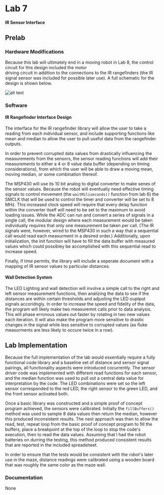 # Lab 7

#### IR Sensor Interface

## Prelab

### Hardware Modifications

Because this lab will ultimately end in a moving robot in Lab 8, the control circuit for this design included the motor  
driving circuit in addition to the connections to the IR rangefinders (the IR signal sensor was included for possible 
later use). A full schematic for the design is shown below.

![alt text](Schematic)

### Software

#### IR Rangefinder Interface Design

The interface for the IR rangefinder library will allow the user to take a reading from each individual sensor, and 
include supporting functions like mean and median to allow the user to pull useful data from the rangefinder outputs. 

In order to prevent corrupted data values from drastically influencing the measurements from the sensors, the sensor 
reading functions will add their measurements to either a 4 or 8 value data buffer (depending on timing 
considerations), from which the user will be able to draw a moving mean, moving median, or some combination thereof.

The MSP430 will use its 10 bit analog to digital converter to make senes of the sensor values. Because the robot will
eventually need effective timing signals to control movement (the `waitMiliseconds()` function from lab 6) the SMCLK 
that will be used to control the timer and converter will be set to 8 MHz. This increased clock speed will require 
that every delay function within the converter itself will need to be set to the maximum to avoid loading issues. 
While the ADC can run and convert a series of signals in a single call, the modular design where each measurement 
would be taken individually requires that only one measurement be taken per call. (The IR signals were, however, wired
to the MSP430 in such a way that a sequential call would read each measurment in a desired order.) Additionally, upon 
initialization, the init function will have to fill the data buffer with measured values which could possibley be 
accomplished with this sequential read to increase speed.

Finally, if time permits, the library will include a seperate document with a mapping of IR sensor values to 
particular distances. 

#### Wall Detection System

The LED Lighting and wall detection will involve a simple call to the right and left sensor measurement functions, 
then analizing the data to see if the distances are within certain thresholds and adjusting the LED ouptput signals
accoridngly. In order to increase the speed and fidelity of the data, the program will likely make two measuremnt 
calls prior to data analysis. This will phase erronous values out faster by rotating in two new values each iteration.
It will also make the program more sensitive to drastic changes in the signal while less sensitive to corrupted values
(as fluke measurments are less likely to occure twice in a row).

## Lab Implementation

Because the full implementation of the lab would essentially require a fully functional code library and a baseline 
set of distance and sensor signal pairings, all functionality aspects were introduced cocurrently. The sensor driver
code was implemented with different read functions for each sensor, and the median function was used to pull out a 
central data value for interpretation by the code. The LED combinations were set so the left sensor corresponded to 
the red LED, the right sensor to the green LED, and the front sensor activated both. 

Once a basic library was constructed and a simple proof of concept program achieved, the sensors were calibrated. 
Initially the `fillBuffers()` method was used to sample 8 data values then return the median, however this produced
inconsistent results. The next approach was then to allow the read, test, repeat loop from the basic proof of concept 
program to fill the buffers, place a breakpoint at the top of the loop to stop the code's execution, then to read the
data values. Assuming that I had the robot batteries on durring the testing, this method produced consistent results
that are reported in the included spreadsheet.

In order to ensure that the tests would be consistent with the robot's later use in the maze, distance readings were 
calibrated using a wooden board that was roughly the same color as the maze wall. 


### Documentation

None
